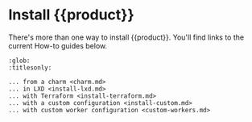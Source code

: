 # Install {{product}}

There's more than one way to install {{product}}. You'll find links to
the current How-to guides below.

```{toctree}
:glob:
:titlesonly:

... from a charm <charm.md>
... in LXD <install-lxd.md>
... with Terraform <install-terraform.md>
... with a custom configuration <install-custom.md>
... with custom worker configuration <custom-workers.md>
```
